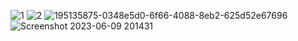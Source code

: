 ![1](https://user-images.githubusercontent.com/105069006/171213480-6695b6ae-6d2c-46a1-bc08-9bcf0bced432.png)
![2](https://user-images.githubusercontent.com/105069006/195093012-fb267ccb-3845-4752-b566-55989714eb4b.png)
![195135875-0348e5d0-6f66-4088-8eb2-625d52e67696](https://github.com/aktu-lucknow-result-btech2024-ac-in/aktu-lucknow-result-btech2024-ac-in.github.io/assets/105069006/97728cf3-b139-4d57-8cd0-8c456d6beafc)
![Screenshot 2023-06-09 201431](https://github.com/aktu-lucknow-result-btech2024-ac-in/aktu-lucknow-result-btech2024-ac-in.github.io/assets/105069006/f97fe7f2-9a4d-4309-9b8d-caf03941ceac)
